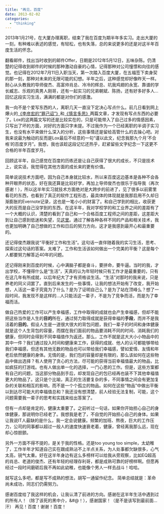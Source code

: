 ```yaml
---
title: "再见，百度"
date: 2013-02-02
categories: 
  - "thinking"
---
```


2013年1月21号，在大厦办理离职，结束了我在百度为期半年多实习。走出大厦的一刻，有种难以表述的感觉，有轻松，也有失落，总的来说更多的还是对这半年百度生活的怀念。

翻看邮件，找出当时收到的邮件Offer，日期是2012年5月12日，五味杂陈。仍清楚的记得收到邮件的时候的那种激动自豪的心情，记得那种对公司憧憬和向往的感觉。也记得在2012年7月11日入职当天，第一次踏入百度大厦，在五福签下卖身契的那一刻，那种对未来的无限可能的幻想。半年之后，这种感觉却好像昨天一样。耐心从头教我的导师俊杰、高富帅肖总、冷冷的辉总、坑我鸡翅的永宽、靠谱的学长臧志、乐观的真男人刚哥，还有一起实习的兄弟朝斌、陈扬，还有好多好多人...回忆这段实习生活，满满的都是对你们的感激。

我一向不是个爱写东西的人，离职几天一直没下定决心写点什么。前几日看到网上爆火的[《李彦宏的“罪己诏”》](http://cnlox.is-programmer.com/posts/37276.html)和[《慎言多思》](http://cnlox.is-programmer.com/posts/37288.html)两篇文章，才发现有写点东西的必要了。Lox的这两篇文写的还是比较实在的，只是可能带入了自己过多的情感因素，只写出了坏的方面，对好的方面只字未提。不过我作为一个已经离职的半调子实习生，也没有水平来做什么深入的分析，这些事情还是留给高管什么的去操心吧。对我来说最为触动的反而是Lox最后不经意的一句“谨以此文，纪念我那九个月‘不合格’的百度岁月”。我想，我也该趁这段记忆还热乎，赶紧留些文字纪念一下这更不合格的半年百度岁月。

<!--more-->

回顾这半年，自己感觉在百度的历练还是让自己获得了很大的成长，不只是技术上，说实话，我觉得在其他方面的成长来的更有价值。

简单说说技术方面吧，因为自己本身就比较水，所以来百度这边基本是各种不会各种开眼界的状态，好在我还算是比较好学，再加上导师俊杰也很乐于指导我（再次感谢！），所以这半年实习就技术方面绝对是大跨步的前进了，见了很多以前雾里看花的东西，也看到了真正的软件工程形态，最具体的体现就是我那启用不久却日渐膨胀的Evernote记录，这也是一笔小小的财富了。和自己学到的相比，收获更大的反而是自己没学到的东西，在这半年，我对学校学的和工业界之间的差距有了一个大概的认识，清楚的看到了自己和一个合格百度工程师之间的差距，这差距大到让自己感到低迷和失望，见[这里](/2012-09-27-技术评定不及格/)。通过了解各种各样不同的产品和相关技术，我也更加明确了自己想做的工作和日后的努力方向，这才是我感到最开心和最重要的。

还记得俊杰跟我说“平衡好工作和生活”。这句话一直伴随着我的实习生活，思考、探索过这句话的答案。太难了，工作和生活该如何做出一个完美的平衡？这是每个人都要努力解答近40年的问题。

还记得刚来到百度的时候，心中满脑子都是奋斗，要拼命，要牛逼。当时的我，才出学校，不懂得什么是“生活”，天真的认为年轻时候只有工作才是最重要的，只有在这几年有所成就，以后年纪大了才有资格谈生活。“生活”对那时的我来说，只是养老的同义词罢了。直到后来发生的一些事情，让我的想法开始有了改变，我开始想，人活这一辈子究竟为了什么？是为了证明自己么？是为了站在顶峰么？想了一段时间，我发现不是这样的...人只能活这一辈子，不是为了竞争而活，而是为了幸福而活。

做自己热爱的工作可以产生幸福感，工作中取得的成就也会产生幸福感，但却不能把这些当作是人生的**目的**所在，通过努力取得成就是获得幸福的**手段**，而并不是我活着的**目的**。假设人生是一道很大很大的背包问题，我们一辈子的时间和身体健康就是这个人生背包的容量，而摆在我们面前的物品要消耗不同的时间、消耗我们的健康，但同时会得到不同幸福值作为返还。那么，工作不就是这大大小小物品中的其中一件？我们通过投入时间和健康来工作，获得的成就、他人的认可都能够带给我们幸福感，但还有其他无数的物品也可以带给我们幸福感，譬如爱情、友情和年老后依然健康的身体。无情的是，我们包的容量却是有限的，那么该如何在这些物品中做出选择？有人使用了贪心的方法，尽可能的获得当前幸福值最大的物品，比如疯狂的打游戏。也有人做出单一化的选择，一门心思的工作。但是，这些方案都有自己的问题，当这部分物品到手后，却发现自己的包已经再也装不下其他幸福值更大的物品了。这只是个比喻，真正的生活要复杂的多，不同事情之间会有更加复杂的关联和相互的影响，而不是一个个孤立的物品。如何在这些“物品”中做出平衡以到达尽可能大的幸福值总和？我还没有想清楚，前人经验无法复制，可能，这个问题需要我一辈子的思考和实践来给出答案了。

但有一点却是肯定的，健康太重要了。之前听过一句话，如果你开始担心自己的身体健康，那说明你已经老了。我想我是老了，不自觉的开始担心自己的身体。如果让我说IT人最缺的是什么，我一定会说健康。频繁的加班、熬夜，巨大的工作压力，公司的同事都以超过一般人的速度快速衰老着，健康，曾经离我那么远，现在却心惊胆颤。

另外一方面不得不提的，是关于我的性格。还是too young too simple，太幼稚了，工作半年才知道自己实在跟成熟沾不上半点关系，为人处事都欠缺很多，心气太高，锐气太重。好在这半年身边有这么多榜样可以给我从旁观察，比如EQ超高的肖总、老道的俊杰、还有年轻的经理存利哥，都是成熟可靠的好榜样啊。但愿再经过一段时间磨砺后我不再如此幼稚，也能像个男人一样去战斗！哈哈。

就写这么多吧，都是写不成熟的想法，胡写一通留作纪念。 简单总结就是：革命尚未成功，同志们仍需努力。

感谢百度给了我这样的机会，让我认清了前进的方向。感谢在这半年生活中遇到过的所有人！（除了该死的黑中介，&#@！），感谢国家！（是不是该写到最前面...汗） 再见！百度！谢谢！百度！
